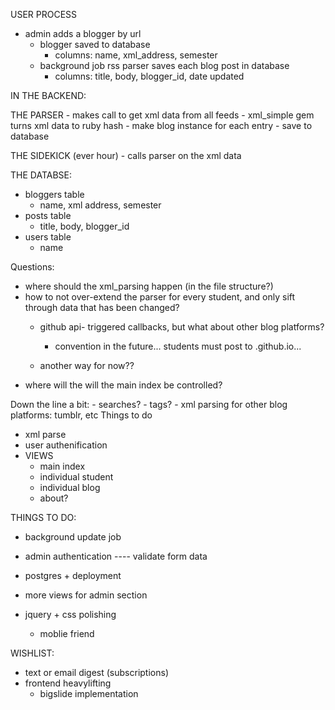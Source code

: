USER PROCESS

- admin adds a blogger by url
  - blogger saved to database
    - columns: name, xml_address, semester
  - background job rss parser saves each blog post in database
    - columns: title, body, blogger_id, date updated



IN THE BACKEND:

  THE PARSER
    - makes call to get xml data from all feeds
    - xml_simple gem turns xml data to ruby hash
    - make blog instance for each entry
    - save to database


  THE SIDEKICK (ever hour)
    - calls parser on the xml data



THE DATABSE:
  - bloggers table
    - name, xml address, semester
  - posts table
    - title, body, blogger_id
  - users table
    - name

Questions:
  - where should the xml_parsing happen (in the file structure?)
  - how to not over-extend the parser for every student, and only sift through data that has been changed?
    - github api- triggered callbacks, but what about other blog platforms?
      - convention in the future... students must post to <name>.github.io...

    - another way for now??
  - where will the will the main index be controlled?

  Down the line a bit: 
    - searches?
    - tags?
    - xml parsing for other blog platforms: tumblr, etc
Things to do
  - xml parse
  - user authenification
  - VIEWS
    - main index
    - individual student
    - individual blog
    - about?


THINGS TO DO:

- background update job
- admin authentication 
---- validate form data
- postgres + deployment

- more views for admin section


- jquery + css polishing
  - moblie friend


WISHLIST:

- text or email digest (subscriptions)
- frontend heavylifting
  - bigslide implementation